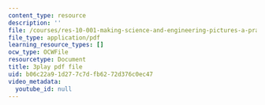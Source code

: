 ```yaml
---
content_type: resource
description: ''
file: /courses/res-10-001-making-science-and-engineering-pictures-a-practical-guide-to-presenting-your-work-spring-2016/b06c22a91d277c7dfb6272d376c0ec47_4_tngSkFXes.pdf
file_type: application/pdf
learning_resource_types: []
ocw_type: OCWFile
resourcetype: Document
title: 3play pdf file
uid: b06c22a9-1d27-7c7d-fb62-72d376c0ec47
video_metadata:
  youtube_id: null
---
```

